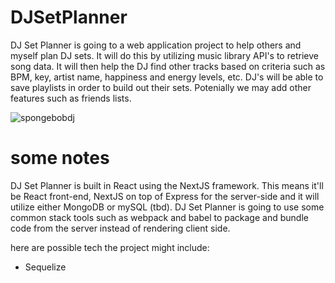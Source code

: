 # DJSetPlanner

DJ Set Planner is going to a web application project to help others and myself plan DJ sets. It will do this by utilizing music library API's to retrieve song data. It will then help the DJ find other tracks based on criteria such as BPM, key, artist name, happiness and energy levels, etc. 
DJ's will be able to save playlists in order to build out their sets. Potenially we may add other features such as friends lists.

![spongebobdj](https://github.com/user-attachments/assets/8961554d-f72e-4836-99f4-6f9d242b2949)

# some notes
DJ Set Planner is built in React using the NextJS framework. This means it'll be React front-end, NextJS on top of Express for the server-side and it will utilize either MongoDB or mySQL (tbd). DJ Set Planner is going to use some common stack tools such as webpack and babel to package and bundle code from the server instead of rendering client side.


here are possible tech the project might include:
- Sequelize
